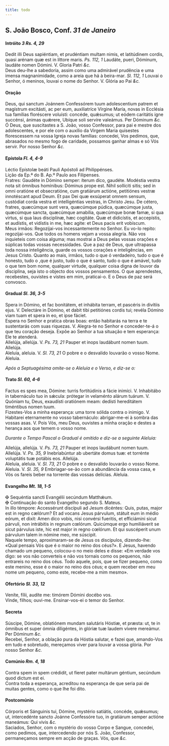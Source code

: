 ```yaml
---
title: todo
---
```

<h2 class="text-center">S. João Bosco, Conf. <em>31 de Janeiro</em></h2>

<h4 class="text-center">Intróito <em>3 Rs. 4, 29</em></h4>
<div class="container-fluid">
<div class="row">
<div class="dropcap text-justify">
Dedit illi Deus sapiéntiam, et prudéntiam multam nimis, et latitúdinem cordis, quasi arénam quæ est in líttore maris. <em>Ps. 112, 1</em> Laudáte, pueri, Dóminum, laudáte nomen Dómini.
V. Gloria Patri <em>&c.</em>
</div>
<div class="dropcap text-justify">
Deus deu-lhe a sabedoria, assim como uma admirável prudência e uma imensa magnanimidade, como a areia que há à beira-mar. <em>Sl. 112, 1</em> Louvai o Senhor, ó meninos, louvai o nome do Senhor.
V. Glória ao Pai <em>&c.</em>
</div>
</div>
</div>

<h4 class="text-center">Oração</h4>
<div class="container-fluid">
<div class="row">
<div class="dropcap text-justify">
Deus, qui sanctum Joánnem Confessórem tuum adolescentium patrem et magístrum excitásti, ac per eum, auxiliatríce Vírgine María, novas in Ecclésia tua famílias floréscere voluísti: concéde, quǽsumus; ut eódem caritátis igne succénsi, ánimas quǽrere, Ubíque soli servíre valeámus. Per Dóminum <em>&c.</em>
</div>
<div class="dropcap text-justify">
Ó Deus, que suscitastes a S. João, vosso Confessor, para pai e mestre dos adolescentes, e por ele com o auxílio da Virgem Maria quisestes florescessem na vossa Igreja novas famílias: concedei, Vos pedimos, que, abrasados no mesmo fogo de caridade, possamos ganhar almas e só Vós servir. Por nosso Senhor <em>&c.</em>
</div>
</div>
</div>

<h4 class="text-center">Epístola <em>Fl. 4, 4-9 </em></h4>
<div class="container-fluid">
<div class="row">
<div class="text-justify">
Léctio Epístolæ beáti Pauli Apóstoli ad Philippénses.
</div>
<div class="text-justify">
Lição da Ep.ª do B. Ap.º Paulo aos Filipenses.
</div>
<div class="dropcap text-justify">
Fratres: Gaudéte in Dómino semper: íterum dico, gaudéte. Modéstia vestra nota sit ómnibus homínibus: Dóminus prope est. Nihil sollíciti sitis; sed in omni oratióne et obsecratióne, cum gratiárum actióne, petitiónes vestræ innotéscant apud Deum. Et pax Dei quæ exsúperat omnem sensum, custódiat corda vestra et intelligéntias vestras, in Christo Jesu. De cétero, fratres, quæcúmque sunt vera, quæcúmque púdica, quæcúmque justa, quæcúmque sancta, quæcúmque amabília, quæcúmque bonæ famæ, si qua virtus, si qua laus disciplínæ, hæc cogitáte. Quæ et didicístis, et accepístis, et audístis, et vidístis in me, hæc agite: et Deus pacis erit vobíscum. 
</div>
<div class="dropcap text-justify">
Meus irmãos: Regozijai-vos incessantemente no Senhor. Eu vo-lo repito: regozijai-vos. Que todos os homens vejam a vossa alegria. Não vos inquieteis com coisa alguma; mas mostrai a Deus pelas vossas orações e súplicas todas vossas necessidades. Que a paz de Deus, que ultrapassa toda nossa inteligência, guarde os vossos corações e inteligências, em Jesus Cristo. Quanto ao mais, irmãos, tudo o que ó verdadeiro, tudo o que é honesto, tudo o ,que é justo, tudo o que é santo, tudo o que é amável, tudo o que tem bom nome, qualquer virtude, qualquer coisa digna de louvor da disciplina, seja isto o objecto dos vossos pensamentos. O que aprendestes, recebestes, ouvistes e vistes em mim, praticai-o. E o Deus de paz será convosco.
</div>
</div>
</div>

<h4 class="text-center">Gradual <em>Sl. 36, 3-5</em></h4>
<div class="container-fluid">
<div class="row">
<div class="dropcap text-justify">
Spera in Dómino, et fac bonitátem, et inhábita terram, et pascéris in divítiis ejus. V. Delectáre in Dómino, et dabit tibi petitiónes cordis tui; revéla Dómino viam tuam et spera in eo, et ipse fáciet.
</div>
<div class="dropcap text-justify">
Espera no Senhor e pratica obras boas: então habitarás na terra e te sustentarás com suas riquezas. V. Alegra-te no Senhor e conceder-te-á o que teu coração deseja. Expõe ao Senhor a tua situação e tem esperança: Ele te atenderá. 
</div>
<div class="text-justify">
Allelúja, allelúja. V. <em>Ps. 73, 21</em> Pauper et inops laudábunt nomen tuum. Allelúja.
</div>
<div class="text-justify">
Aleluia, aleluia. V. <em>Sl. 73, 21</em> O pobre e o desvalido louvarão o vosso Nome. Aleluia.
</div>
</div>
</div>

<em>Após a Septuagésima omite-se o Aleluia e o Verso, e diz-se o:</em>

<h4 class="text-center">Trato <em>Sl. 60, 4-6</em></h4>
<div class="container-fluid">
<div class="row">
<div class="dropcap text-justify">
Factus es spes mea, Dómine: turris fortitúdinis a fácie inimíci. V. Inhabitábo in tabernáculo tuo in sǽcula: prótegar in velaménto alárum tuárum. V. Quóniam tu, Deus, exaudísti oratiónem meam: dedísti hereditátem timéntibus nomen tuum.
</div>
<div class="dropcap text-justify">
Fizestes-Vos a minha esperança: uma torre sólida contra o inimigo. V. Habitarei eternamente no vosso tabernáculo: abrigar-me-ei à sombra das vossas asas. V. Pois Vós, meu Deus, ouvistes a minha oração e destes a herança aos que temem o vosso nome.
</div>
</div>
</div>

<em>Durante o Tempo Pascal o Gradual é omitido e diz-se a seguinte Aleluia:</em>

<div class="container-fluid">
<div class="row">
<div class="text-justify">
Allelúja, allelúja. V. <em>Ps. 73, 21</em>  Pauper et inops laudábunt nomen tuum. Allelúja. V. <em>Ps. 35, 9</em> Inebriabúntur ab ubertáte domus tuæ: et torrénte voluptátis tuæ potábis eos. Allelúja.
</div>
<div class="text-justify">
Aleluia, aleluia. V. <em>Sl. 73, 21</em>  O pobre e o desvalido louvarão o vosso Nome. Aleluia. V. <em>Sl. 35, 9</em> Embriagar-se-ão com a abundância da vossa casa, e Vós os fareis beber na torrente das vossas delícias. Aleluia.
</div>
</div>
</div>

<h4 class="text-center">Evangelho <em>Mt. 18, 1-5</em></h4>
<div class="container-fluid">
<div class="row">
<div class="text-justify">
<span class="text-danger">&#10016;</span> Sequéntia sancti Evangélii secúndum Matthǽum.
</div>
<div class="text-justify">
<span class="text-danger">&#10016;</span> Continuação do santo Evangelho segundo S. Mateus.
</div>
<div class="dropcap text-justify">
In illo témpore: Accessérunt discípuli ad Jesum dicéntes: Quis, putas, major est in regno cælórum? Et ad vocans Jesus párvulum, státuit eum in médio eórum, et dixit: Amen dico vobis, nisi convérsi fueritis, et efficiámini sicut párvuli, non intrábitis in regnum cœlórum. Quicúmque ergo humiliáverit se sicut párvulus iste, hic est major in regno cœlórum. Et qui suscéperit unum párvulum talem in nómine meo, me súscipit.
</div>
<div class="dropcap text-justify">
Naquele tempo, aproximaram-se de Jesus os discípulos, dizendo-lhe: «Qual pensais Vós que é o maior no reino dos céus?». E Jesus, havendo chamado um pequeno, colocou-o no meio deles e disse: «Em verdade vos digo: se vos não converteis e não vos tornais como os pequenos, não entrareis no reino dos céus. Todo aquele, pois, que se fizer pequeno, como este menino, esse é o maior no reino dos céus; e quem receber em meu nome um pequeno, como este, recebe-me a mim mesmo».
</div>
</div>
</div>

<h4 class="text-center">Ofertório <em>Sl. 33, 12</em></h4>
<div class="container-fluid">
<div class="row">
<div class="dropcap text-justify">
Veníte, fílii, audíte me: timórem Dómini docébo vos. 
</div>
<div class="dropcap text-justify">
Vinde, filhos; ouvi-me. Ensinar-vos-ei o temor do Senhor.
</div>
</div>
</div>

<h4 class="text-center">Secreta</h4>
<div class="container-fluid">
<div class="row">
<div class="dropcap text-justify">
Súscipe, Dómine, oblatiónem mundam salutáris Hóstiæ, et præsta: ut, te in ómnibus et super ómnia diligéntes, in glóriæ tuæ laudem vívere mereámur. Per Dóminum <em>&c.</em>
</div>
<div class="dropcap text-justify">
Recebei, Senhor, a oblação pura da Hóstia salutar, e fazei que, amando-Vos em tudo e sobretudo, mereçamos viver para louvar a vossa glória. Por nosso Senhor <em>&c.</em>
</div>
</div>
</div>

<h4 class="text-center">Comúnio <em>Rm. 4, 18</em></h4>
<div class="container-fluid">
<div class="row">
<div class="dropcap text-justify">
Contra spem in spem crédidit, ut fíeret pater multárum géntium, secúndum quod dictum est ei.
</div>
<div class="dropcap text-justify">
Contra toda a esperança, acreditou na esperança de que seria pai de muitas gentes, como o que lhe foi dito.
</div>
</div>
</div>

<h4 class="text-center">Postcomúnio</h4>
<div class="container-fluid">
<div class="row">
<div class="dropcap text-justify">
Córporis et Sánguinis tui, Dómine, mystério satiátis, concéde, quǽsumus; ut, intercedénte sancto Joánne Confessóre tuo, in gratiárum semper actióne maneámus: Qui vivis <em>&c.</em>
</div>
<div class="dropcap text-justify">
Saciados, Senhor, com o mystério do vosso Corpo e Sangue, concedei, como pedimos, que, intercedendo por nós S. João, Confessor, permaneçamos sempre em acção de graças. Vós, que <em>&c.</em>
</div>
</div>
</div>